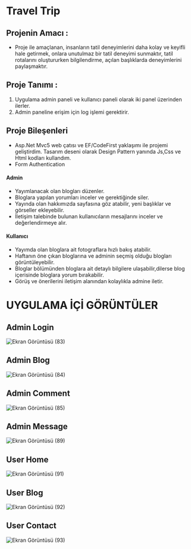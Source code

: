
# Travel Trip

## Projenin Amacı :
* Proje ile amaçlanan, insanların tatil deneyimlerini daha kolay ve keyifli hale getirmek, onlara unutulmaz bir tatil deneyimi sunmaktır, tatil rotalarını oluştururken bilgilendirme, açılan başlıklarda deneyimlerini paylaşmaktır.

## Proje Tanımı :
1) Uygulama admin paneli ve kullanıcı paneli olarak iki panel üzerinden ilerler.
2) Admin paneline erişim için log işlemi gerektirir.

 ## Proje Bileşenleri 
* Asp.Net Mvc5 web çatısı ve EF/CodeFirst yaklaşımı ile projemi geliştirdim. Tasarım deseni olarak Design Pattern yanında Js,Css ve Html kodları kullandım.
* Form Authentication

#### Admin
* Yayımlanacak olan blogları düzenler.
* Bloglara yapılan yorumları inceler ve gerektiğinde siler.
* Yayında olan hakkımızda sayfasına göz atabilir, yeni başlıklar ve görseller ekleyebilir.
* İletişim talebinde bulunan kullanıcıların mesajlarını inceler ve değerlendirmeye alır.

#### Kullanıcı
* Yayımda olan bloglara ait fotograflara hızlı bakış atabilir.
* Haftanın öne çıkan bloglarına ve adminin seçmiş olduğu blogları görüntüleyebilir.
* Bloglar bölümünden bloglara ait detaylı bilgilere ulaşabilir,dilerse blog içerisinde bloglara yorum bırakabilir.
* Görüş ve önerilerini iletişim alanından kolaylıkla admine iletir.



# UYGULAMA İÇİ GÖRÜNTÜLER

## Admin Login  
![Ekran Görüntüsü (83)](https://github.com/gozgirfaruk/TravelTrip/assets/125920944/40d35def-1b3b-4640-a36c-d05c904cf3ec)


## Admin Blog 
![Ekran Görüntüsü (84)](https://github.com/gozgirfaruk/TravelTrip/assets/125920944/ec3a01f8-446d-4f47-8535-4ae2fffc8bb7)

## Admin Comment 
![Ekran Görüntüsü (85)](https://github.com/gozgirfaruk/TravelTrip/assets/125920944/1a9f77f3-7dfd-4e7a-aa8c-d5aee8fb0bd8)

## Admin Message 
![Ekran Görüntüsü (89)](https://github.com/gozgirfaruk/TravelTrip/assets/125920944/0794da48-f83d-49e0-827c-ecac8fd1e3e6)

## User Home
![Ekran Görüntüsü (91)](https://github.com/gozgirfaruk/TravelTrip/assets/125920944/742509d7-b721-4a77-8cac-3781da11e435)

## User Blog
![Ekran Görüntüsü (92)](https://github.com/gozgirfaruk/TravelTrip/assets/125920944/15f787b2-d40a-4559-8abf-4d7d36148218)

## User Contact
![Ekran Görüntüsü (93)](https://github.com/gozgirfaruk/TravelTrip/assets/125920944/ecf21f62-d8af-42f7-9bcb-d984c634aafc)

